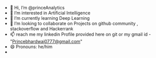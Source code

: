 - 👋 Hi, I’m @princeAnalytics
- 👀 I’m interested in Artificial Intelligence
- 🌱 I’m currently learning Deep Learning
- 💞️ I’m looking to collaborate on Projects on github community , stackoverflow and Hackerrank
- 📫 reach me my linkedin Profile provided here on git or my gmail id  - "Princebhardwaj0777@gmail.com"
- 😄 Pronouns: he/him
- 

<!---
princeAnalytics/princeAnalytics is a ✨ special ✨ repository because its `README.md` (this file) appears on your GitHub profile.
You can click the Preview link to take a look at your changes.
--->
